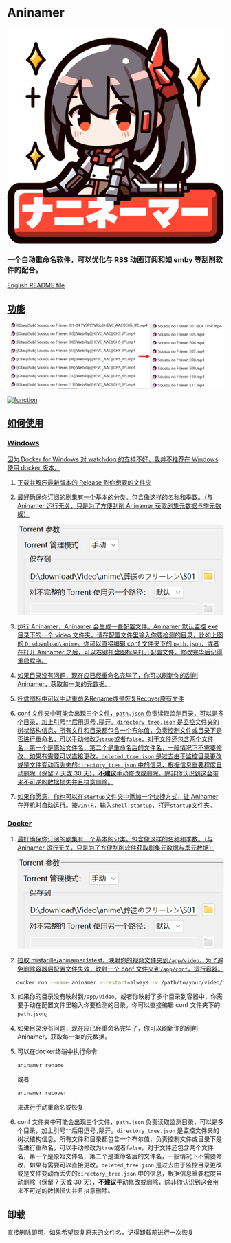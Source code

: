 # Aninamer

<img src="./image/icon.svg" width="512" alt="Aninamer" align="center"/>


### 一个自动重命名软件，可以优化与 RSS 动画订阅和如 emby 等刮削软件的配合。

<a href="README.md">English README file

## 功能

![function](./image/function.png)

![function](./image/function2.png)

## 如何使用

### Windows

因为 Docker for Windows 对 watchdog 的支持不好，我并不推荐在 Windows 使用 docker 版本。

1. 下载并解压最新版本的 Release 到你想要的文件夹

2. 最好确保你订阅的剧集有一个基本的分类。包含像这样的名称和季数。（与 Aninamer 运行无关，只是为了方便刮削 Aninamer 获取剧集元数据与季元数据）

   ![basic classification](./image/basic_classification.png)

3. 运行 Aninamer，Aninamer 会生成一些配置文件。Aninamer 默认监控 exe 目录下的一个 video 文件夹，请在配置文件里输入你要检测的目录，比如上图的 `D:\download\anime`。你可以直接编辑 conf 文件夹下的 `path.json`，或者在打开 Aninamer 之后，可以右键托盘图标来打开配置文件。修改完毕后记得重启程序。

4. 如果目录没有问题，现在应已经重命名完毕了，你可以刷新你的刮削 Aninamer，获取每一集的元数据。

5. 托盘图标中可以手动重命名Rename或是恢复Recover原有文件

6. conf 文件夹中可能会出现三个文件，`path.json` 负责读取监测目录，可以是多个目录，加上引号`""`后用逗号`,`隔开。`directory_tree.json` 是监控文件夹的树状结构信息，所有文件和目录都包含一个布尔值，负责控制文件或目录下是否进行重命名，可以手动修改为`true`或者`false`，对于文件还包含两个文件名，第一个是原始文件名，第二个是重命名后的文件名，一般情况下不需要修改，如果有需要可以直接更改。`deleted_tree.json` 是过去由于监控目录更改或是文件变动而丢失的`directory_tree.json` 中的信息，根据信息重要程度自动删除（保留 7 天或 30 天），**不建议**手动修改或删除，除非你认识到这会带来不可逆的数据损失并且执意删除。

7. 如果你愿意，你也可以在`startup`文件夹中添加一个快捷方式，让 Aninamer 在开机时自动运行。按`win`+`R`，输入`shell:startup`，打开`startup`文件夹。

### Docker

1. 最好确保你订阅的剧集有一个基本的分类。包含像这样的名称和季数。（与 Aninamer 运行无关，只是为了方便刮削软件获取剧集元数据与季元数据）

   ![basic classification](./image/basic_classification.png)

2. 拉取 mistarille/aninamer:latest，映射你的视频文件夹到`/app/video`，为了避免删除容器后配置文件失效，映射一个 conf 文件夹到`/app/conf`，运行容器。

```bash
   docker run --name aninamer --restart=always -v /path/to/your/video/folder:/app/video -v  /path/to/your/conf/folder:/app/conf mistarille/aninamer:latest
```

3. 如果你的目录没有映射到`/app/video`，或者你映射了多个目录到容器中，你需要手动在配置文件里输入你要检测的目录。你可以直接编辑 conf 文件夹下的 `path.json`。

4. 如果目录没有问题，现在应已经重命名完毕了，你可以刷新你的刮削 Aninamer，获取每一集的元数据。

5. 可以在docker终端中执行命令

   ```bash
   aninamer rename
   ```

    或者

   ```bash
   aninamer recover
   ```

   来进行手动重命名或恢复

6. conf 文件夹中可能会出现三个文件，`path.json` 负责读取监测目录，可以是多个目录，加上引号`""`后用逗号`,`隔开。`directory_tree.json` 是监控文件夹的树状结构信息，所有文件和目录都包含一个布尔值，负责控制文件或目录下是否进行重命名，可以手动修改为`true`或者`false`，对于文件还包含两个文件名，第一个是原始文件名，第二个是重命名后的文件名，一般情况下不需要修改，如果有需要可以直接更改。`deleted_tree.json` 是过去由于监控目录更改或是文件变动而丢失的`directory_tree.json` 中的信息，根据信息重要程度自动删除（保留 7 天或 30 天），**不建议**手动修改或删除，除非你认识到这会带来不可逆的数据损失并且执意删除。

## 卸载

直接删除即可，如果希望恢复原来的文件名，记得卸载前进行一次恢复
